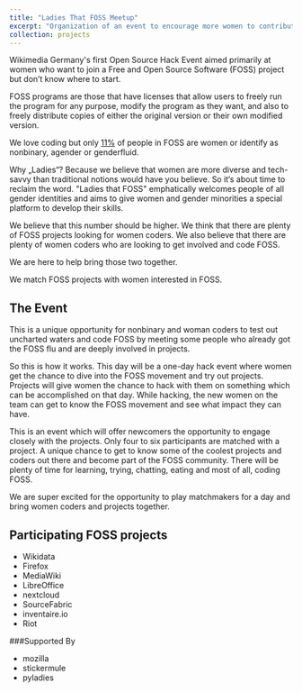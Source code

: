 ```yaml
---
title: "Ladies That FOSS Meetup"
excerpt: "Organization of an event to encourage more women to contribute to Open Source projects<br/><img src='/images/ladies-that-foss-header.png'>"
collection: projects
---
```


Wikimedia Germany's first Open Source Hack Event aimed primarily at women who want to join a Free and Open Source Software (FOSS) project but don’t know where to start.

FOSS programs are those that have licenses that allow users to freely run the program for any purpose, modify the program as they want, and also to freely distribute copies of either the original version or their own modified version.

We love coding but only [11%](http://libresoft.es/research/) of people in FOSS are women or identify as nonbinary, agender or genderfluid.

Why „Ladies“? Because we believe that women are more diverse and tech-savvy than traditional notions would have you believe. So it‘s about time to reclaim the word. "Ladies that FOSS" emphatically welcomes people of all gender identities and aims to give women and gender minorities a special platform to develop their skills.

We believe that this number should be higher. We think that there are plenty of FOSS projects looking for women coders. We also believe that there are plenty of women coders who are looking to get involved and code FOSS.

We are here to help bring those two together.

We match FOSS projects with women interested in FOSS.

The Event
------

This is a unique opportunity for nonbinary and woman coders to test out uncharted waters and code FOSS by meeting some people who already got the FOSS flu and are deeply involved in projects.

So this is how it works. This day will be a one-day hack event where women get the chance to dive into the FOSS movement and try out projects. Projects will give women the chance to hack with them on something which can be accomplished on that day. While hacking, the new women on the team can get to know the FOSS movement and see what impact they can have.

This is an event which will offer newcomers the opportunity to engage closely with the projects. Only four to six participants are matched with a project. A unique chance to get to know some of the coolest projects and coders out there and become part of the FOSS community. There will be plenty of time for learning, trying, chatting, eating and most of all, coding FOSS.

We are super excited for the opportunity to play matchmakers for a day and bring women coders and projects together. 

Participating FOSS projects
------

- Wikidata
- Firefox
- MediaWiki
- LibreOffice
- nextcloud
- SourceFabric
- inventaire.io
- Riot

###Supported By
- mozilla
- stickermule
- pyladies

